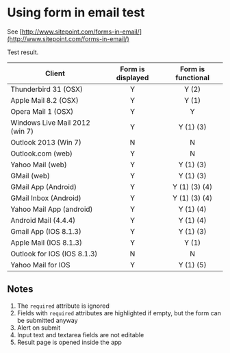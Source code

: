 # Using form in email test

See [http://www.sitepoint.com/forms-in-email/](http://www.sitepoint.com/forms-in-email/)

Test result.


| Client                         | Form is displayed | Form is functional |
|--------------------------------|:-----------------:|:------------------:|
| Thunderbird 31 (OSX)           |         Y         |        Y (2)       |
| Apple Mail 8.2 (OSX)           |         Y         |        Y (1)       |
| Opera Mail 1 (OSX)             |         Y         |          Y         |
| Windows Live Mail 2012 (win 7) |         Y         |      Y (1) (3)     |
| Outlook 2013 (Win 7)           |         N         |          N         |
| Outlook.com (web)              |         Y         |          N         |
| Yahoo Mail (web)               |         Y         |      Y (1) (3)     |
| GMail (web)                    |         Y         |      Y (1) (3)     |
| GMail App (Android)            |         Y         |    Y (1) (3) (4)   |
| GMail Inbox (Android)          |         Y         |    Y (1) (3) (4)   |
| Yahoo Mail App (android)       |         Y         |      Y (1) (4)     |
| Android Mail (4.4.4)           |         Y         |      Y (1) (4)     |
| Gmail App (IOS 8.1.3)          |         Y         |      Y (1) (3)     |
| Apple Mail (IOS 8.1.3)         |         Y         |        Y (1)       |
| Outlook for IOS (IOS 8.1.3)    |         N         |          N         |
| Yahoo Mail for IOS             |         Y         |      Y (1) (5)     |

## Notes
1. The `required` attribute is ignored
2. Fields with `required` attributes are highlighted if empty, but the form can be submitted anyway
3. Alert on submit
4. Input text and textarea fields are not editable
5. Result page is opened inside the app

